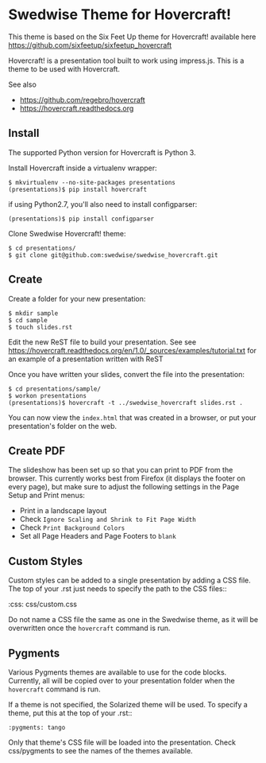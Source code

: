 Swedwise Theme for Hovercraft!
==============================

This theme is based on the Six Feet Up theme for Hovercraft! available here https://github.com/sixfeetup/sixfeetup_hovercraft

Hovercraft! is a presentation tool built to work using impress.js. This is a theme to be used
with Hovercraft.

See also 
 * https://github.com/regebro/hovercraft
 * https://hovercraft.readthedocs.org

Install
-------

The supported Python version for Hovercraft is Python 3.

Install Hovercraft inside a virtualenv wrapper:

    $ mkvirtualenv --no-site-packages presentations
    (presentations)$ pip install hovercraft
  
if using Python2.7, you'll also need to install configparser:
 
    (presentations)$ pip install configparser

Clone Swedwise Hovercraft! theme:

    $ cd presentations/
    $ git clone git@github.com:swedwise/swedwise_hovercraft.git

Create
------

Create a folder for your new presentation:

    $ mkdir sample
    $ cd sample
    $ touch slides.rst

Edit the new ReST file to build your presentation. See see https://hovercraft.readthedocs.org/en/1.0/_sources/examples/tutorial.txt for an example of a presentation written with ReST

Once you have written your slides, convert the file into the presentation:

    $ cd presentations/sample/
    $ workon presentations
    (presentations)$ hovercraft -t ../swedwise_hovercraft slides.rst .

You can now view the `index.html` that was created in a browser, or put your presentation's folder on the web. 


Create PDF
----------

The slideshow has been set up so that you can print to PDF from the browser. This currently works best from Firefox (it displays the footer on every page), but make sure to adjust the following settings in the Page Setup and Print menus:

 * Print in a landscape layout
 * Check ``Ignore Scaling and Shrink to Fit Page Width``
 * Check ``Print Background Colors``
 * Set all Page Headers and Page Footers to ``blank``

Custom Styles
-------------

Custom styles can be added to a single presentation by adding a CSS file.  The top of your .rst just needs to specify the path to the CSS files::

  :css: css/custom.css
 
Do not name a CSS file the same as one in the Swedwise theme, as it will be overwritten once the ``hovercraft`` command is run.

Pygments
--------

Various Pygments themes are available to use for the code blocks.  Currently, all will be copied over to your presentation folder when the ``hovercraft`` command is run. 

If a theme is not specified, the Solarized theme will be used.  To specify a theme, put this at the top of your .rst::

    :pygments: tango
    
Only that theme's CSS file will be loaded into the presentation. Check css/pygments to see the names of the themes available.

